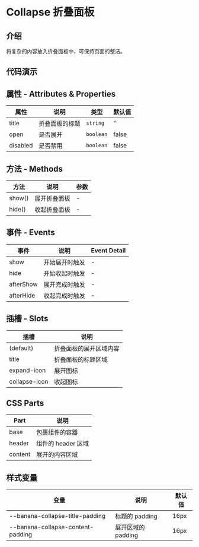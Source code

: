 # Collapse 折叠面板

## 介绍

将复杂的内容放入折叠面板中，可保持页面的整洁。

## 代码演示

<code src="./demos/demo0.tsx"></code>
<code src="./demos/demo1.tsx"></code>
<code src="./demos/demo2.tsx"></code>
<code src="./demos/demo3.tsx"></code>

## 属性 - Attributes & Properties

| 属性     | 说明           | 类型      | 默认值 |
| -------- | -------------- | --------- | ------ |
| title    | 折叠面板的标题 | `string`  | ''     |
| open     | 是否展开       | `boolean` | false  |
| disabled | 是否禁用       | `boolean` | false  |

## 方法 - Methods

| 方法   | 说明         | 参数 |
| ------ | ------------ | ---- |
| show() | 展开折叠面板 | -    |
| hide() | 收起折叠面板 | -    |

## 事件 - Events

| 事件      | 说明           | Event Detail |
| --------- | -------------- | ------------ |
| show      | 开始展开时触发 | -            |
| hide      | 开始收起时触发 | -            |
| afterShow | 展开完成时触发 | -            |
| afterHide | 收起完成时触发 | -            |

## 插槽 - Slots

| 插槽          | 说明                   |
| ------------- | ---------------------- |
| (default)     | 折叠面板的展开区域内容 |
| title         | 折叠面板的标题区域     |
| expand-icon   | 展开图标               |
| collapse-icon | 收起图标               |

## CSS Parts

| Part    | 说明               |
| ------- | ------------------ |
| base    | 包裹组件的容器     |
| header  | 组件的 header 区域 |
| content | 展开的内容区域     |

## 样式变量

| 变量                              | 说明               | 默认值 |
| --------------------------------- | ------------------ | ------ |
| --banana-collapse-title-padding   | 标题的 padding     | 16px   |
| --banana-collapse-content-padding | 展开区域的 padding | 16px   |
